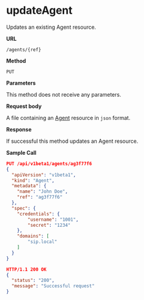# updateAgent

Updates an existing Agent resource.

**URL**

`/agents/{ref}`

**Method**

`PUT`

**Parameters**

This method does not receive any parameters.

**Request body**

A file containing an [Agent](/api/configuration/agents) resource in `json` format.

**Response**

If successful this method updates an Agent resource.

**Sample Call**

```json
PUT /api/v1beta1/agents/ag3f77f6
{
  "apiVersion": "v1beta1",
  "kind": "Agent",
  "metadata": {
    "name": "John Doe",
    "ref": "ag3f77f6"
  },
  "spec": {
  	"credentials": {
  		"username": "1001",
  		"secret": "1234"
  	},
  	"domains": [
  		"sip.local"
  	]
  }
}

HTTP/1.1 200 OK
{
  "status": "200",
  "message": "Successful request"
}
```
